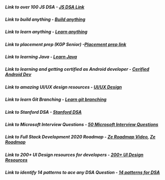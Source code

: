 ##### Link to over 100 JS DSA - [JS DSA Link](https://morioh.com/p/2674a069fb93?f=5c21fb01c16e2556b555ab32&fbclid=IwAR2ZFlbH_vkSbSHt0yVQAddiojnO-9kNDuQHLrj0F4Lu0AI7TIo4yg5cNBs)

##### Link to build anything - [Build anything](https://github.com/sindresorhus/awesome)

##### Link to learn anything - [Learn anything](https://github.com/sindresorhus/awesome)

##### Link to placement prep (KGP Senior) -[Placement prep link](https://nitinkgp23.github.io/2020/09/23/A-to-Z-guide-to-your-campus-placements/)

##### Link to learning Java - [Learn Java](https://auth.udacity.com/sign-in?next=https%3A%2F%2Fclassroom.udacity.com%2Fauthenticated)

##### Link to learning and getting certified as Android developer - [Cerified Android Dev](https://google-developer-training.github.io/android-developer-fundamentals-course-concepts-v2/?q=)

##### Link to amazing UI/UX design resources - [UI/UX Design](https://dev.to/theme_selection/best-design-resources-websites-every-developer-should-bookmark-1p5d)

##### Link to learn Git Branching - [Learn git branching](https://learngitbranching.js.org/)

##### Link to Stanford DSA - [Stanford DSA](https://web.stanford.edu/class/cs97si/)

##### Link to Microsoft Interview Questions - [50 Microsoft Interview Questions](https://career-guru99-com.cdn.ampproject.org/v/s/career.guru99.com/top-50-microsoft-interview-questions-with-answers/amp/?amp_js_v=a6&amp_gsa=1#referrer=https%3A%2F%2Fwww.google.com&amp_tf=From%20%251%24s&ampshare=https%3A%2F%2Fcareer.guru99.com%2Ftop-50-microsoft-interview-questions-with-answers%2F)

##### Link to Full Stack Development 2020 Roadmap - [Ze Roadmap Video](https://www.youtube.com/watch?v=BEoFSRdkSZQ), [Ze Roadmap](https://github.com/kamranahmedse/developer-roadmap)

##### Link to 200+ UI Design resources for developers - [200+ UI Design Resources](https://github.com/bradtraversy/design-resources-for-developers)

##### Link to identify 14 patterns to ace any DSA Question - [14 patterns for DSA](https://medium.com/hackernoon/14-patterns-to-ace-any-coding-interview-question-c5bb3357f6ed)
